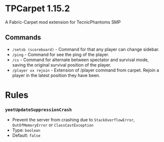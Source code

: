 # TPCarpet 1.15.2
A Fabric-Carpet mod extension for TecnicPhantoms SMP

## Commands
- `/setsb (scoreboard)` - Command for that any player can change sidebar.
- `/ping` - Command for see the ping of the player.
- `/cs` - Command for alternate between spectator and survival mode, saving the original survival position of the player.
- `/player xx rejoin` - Extension of /player command from carpet. Rejoin a player in the latest position they have been.

# Rules

### ``yeetUpdateSuppressionCrash``
- Prevent the server from crashing due to `StackOverflowError`, `OutOfMemoryError` or `ClassCastException`
- Type: `boolean`
- Default: `false`
